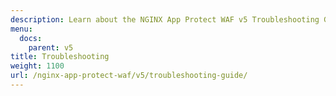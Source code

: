 ```yaml
---
description: Learn about the NGINX App Protect WAF v5 Troubleshooting Guide.
menu:
  docs:
    parent: v5
title: Troubleshooting
weight: 1100
url: /nginx-app-protect-waf/v5/troubleshooting-guide/
---
```

